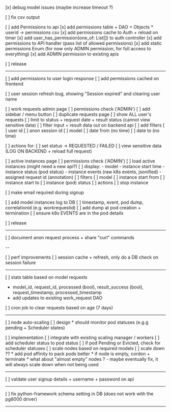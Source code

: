 [x] debug model issues (maybe increase timeout ?)

[ ] fix csv output

[ ] add Permissions to api
  [x] add permissions table + DAO + Objects
    * userid -> permissions csv
  [x] add permissions cache to Auth + reload on timer
  [x] add user_has_permission(one_of: List[]) to auth controller
  [x] add permissions to API handler (pass list of allowed permissions)
  [x] add static permissions Enum (for now only ADMIN permission, for full access to everything)
  [x] add ADMIN permission to existing apis

[ ] release

---

[ ] add permissions to user login response
[ ] add permissions cached on frontend

[ ] user session refresh bug, showing "Session expired" and clearing user name

[ ] work requests admin page
  [ ] permissions check ('ADMIN')
  [ ] add sidebar / menu button
  [ ] duplicate requests page
  [ ] show ALL user's requests
  [ ] limit to status + request date + result status (cannot view sensitive data)
    [ ] filter input + result data out on backend api
  [ ] add filters
    [ ] user id
    [ ] anon session id
    [ ] model
    [ ] date from (no time)
    [ ] date to (no time)

  [ ] actions for:
    [ ] set status -> REQUESTED / FAILED
    [ ] view sensitive data (LOG ON BACKEND + reload full request)

[ ] active instances page
  [ ] permissions check ('ADMIN')
  [ ] load active instances (might need a new api?)
  [ ] display:
    - model
    - instance start time
    - instance status (pod status)
    - instance events (raw k8s events, jsonified)
    - assigned request id (annotation)
  [ ] filters
    [ ] model
    [ ] instance start from
    [ ] instance start to
    [ ] instance (pod) status
  [ ] actions
    [ ] stop instance
    
[ ] make email required during signup

[ ] add model instances log to DB
  [ ] timestamp, event, pod dump, correlationid (e.g. workrequestid)
  [ ] add dump at pod creation + termination
  [ ] ensure k8s EVENTS are in the pod details

[ ] release

---

[ ] document anon request process + share "curl" commands

--

[ ] perf improvements
  [ ] session cache + refresh, only do a DB check on session failure

---

[ ] stats table based on model requests 
  * model_id, request_id, processed (bool), result_success (bool), request_timestamp, processed_timestamp
  * add updates to existing work_request DAO

[ ] cron job to clear requests based on age (7 days)

---

[ ] node auto-scaling
  [ ] design
    * should monitor pod statuses (e.g.g pending + Scheduler states)

  [ ] implementation
    [ ] integrate with existing scaling manager / workers
    [ ] add scheduler status to pod status
    [ ] if pod Pending or Evicted, check for scheduler statuses
    [ ] scale nodes based on required models
    [ ] scale down ??
      * add pod affinity to pack pods better
      * if node is empty, cordon + terminate
      * what about "almost empty" nodes ? - maybe eventually fix, it will always scale down when not being used


---

[ ] valdate user signup details + username + password on api 

---

[ ] fix python-framework schema setting in DB (does not work with the pg8000 driver)

---

